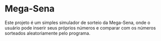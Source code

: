 # Mega-Sena
Este projeto é um simples simulador de sorteio da Mega-Sena, onde o usuário pode inserir seus próprios números e comparar com os números sorteados aleatoriamente pelo programa.
